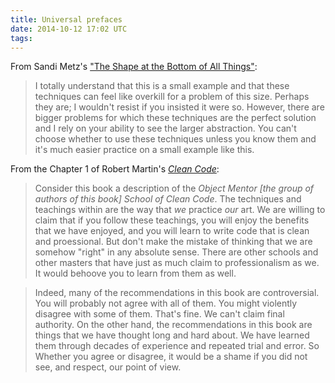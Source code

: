 ```yaml
---
title: Universal prefaces
date: 2014-10-12 17:02 UTC
tags:
---
```


From Sandi Metz's ["The Shape at the Bottom of All Things"](http://www.sandimetz.com/blog/2014/9/9/shape-at-the-bottom-of-all-things):

> I totally understand that this is a small example and that these techniques can feel like overkill for a problem of this size.  Perhaps they are; I wouldn't resist if you insisted it were so.  However, there are bigger problems for which these techniques are the perfect solution and I rely on your ability to see the larger abstraction.  You can't choose whether to use these techniques unless you know them and it's much easier practice on a small example like this.  

From the Chapter 1 of Robert Martin's *[Clean Code](http://www.amazon.com/Clean-Code-Handbook-Software-Craftsmanship/dp/0132350882)*:

> Consider this book a description of the *Object Mentor [the group of authors of this book] School of Clean Code*. The techniques and teachings within are the way that *we* practice *our* art. We are willing to claim that if you follow these teachings, you will enjoy the benefits that we have enjoyed, and you will learn to write code that is clean and proessional. But don't make the mistake of thinking that we are somehow "right" in any absolute sense. There are other schools and other masters that have just as much claim to professionalism as we. It would behoove you to learn from them as well.

> Indeed, many of the recommendations in this book are controversial. You will probably not agree with all of them. You might violently disagree with some of them. That's fine. We can't claim final authority. On the other hand, the recommendations in this book are things that we have thought long and hard about. We have learned them through decades of experience and repeated trial and error. So Whether you agree or disagree, it would be a shame if you did not see, and respect, our point of view.
